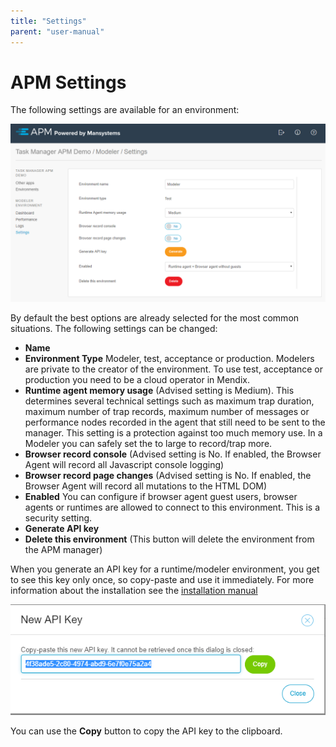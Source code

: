 ```yaml
---
title: "Settings"
parent: "user-manual"
---
```


# APM Settings
The following settings are available for an environment:

![](attachments/settings.png)

By default the best options are already selected for the most common situations. The following settings can be changed:

* **Name**
* **Environment Type** Modeler, test, acceptance or production. Modelers are private to the creator of the environment. To use test, acceptance or production you need to be a cloud operator in Mendix.
* **Runtime agent memory usage** (Advised setting is Medium). This determines several technical settings such as maximum trap duration, maximum number of trap records, maximum number of messages or performance nodes recorded in the agent that still need to be sent to the manager. This setting is a protection against too much memory use. In a Modeler you can safely set the to large to record/trap more.
* **Browser record console** (Advised setting is No. If enabled, the Browser Agent will record all Javascript console logging) 
* **Browser record page changes** (Advised setting is No. If enabled, the Browser Agent will record all mutations to the HTML DOM)
* **Enabled** You can configure if browser agent guest users, browser agents or runtimes are allowed to connect to this environment. This is a security setting.
* **Generate API key**
* **Delete this environment** (This button will delete the environment from the APM manager)

When you generate an API key for a runtime/modeler environment, you get to see this key only once, so copy-paste and use it immediately. For more information about the installation see the [installation manual](installation)

![](attachments/api_key_dialog.png)

You can use the **Copy** button to copy the API key to the clipboard.
